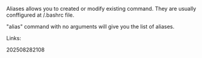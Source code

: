 Aliases allows you to created or modify existing command. They are usually conffigured at /.bashrc file.

"alias" command with no arguments will give you the list of aliases.

Links:

202508282108

